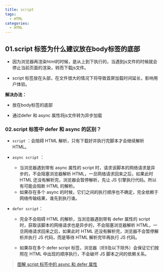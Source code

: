 ```yaml
---
title: script
tags:
  - HTML
categories:
  - HTML
---
```

## 01.script 标签为什么建议放在body标签的底部

+ 因为浏览器再渲染html的时候，是从上到下执行的，当遇到js文件的时候就会停止当前页面的渲染，转而下载js文件。

+ script 标签放在头部，在文件很大的情况下将导致首屏加载时间延长，影响用户体验。

**解决办法：**

+ 放在body标签的底部

+ 通过defer 和 async 属性将js文件转为异步加载

### 02.script 标签中 defer 和 async 的区别？

+ `script` ：会阻碍 HTML 解析，只有下载好并执行完脚本才会继续解析 HTML。

+ `async script` ：

  + 当浏览器遇到带有 async 属性的 script 时，请求该脚本的网络请求是异步的，不会阻塞浏览器解析 HTML，一旦网络请求回来之后，如果此时 HTML 还没有解析完，浏览器会暂停解析，先让 JS 引擎执行代码。所以有可能会阻断 HTML 的解析。
  +  如果存在多个 async 的时候，它们之间的执行顺序也不确定，完全依赖于网络传输结果，谁先到执行谁。 

+ `defer script`：

  + 完全不会阻碍 HTML 的解析，当浏览器遇到带有 defer 属性的 script 时，获取该脚本的网络请求也是异步的，不会阻塞浏览器解析 HTML，一旦网络请求回来之后，如果此时 HTML 还没有解析完，浏览器不会暂停解析并执行 JS 代码，而是等待 HTML 解析完毕再执行 JS 代码。

  +  如果存在多个 defer script 标签，浏览器（IE9及以下除外）会保证它们按照在 HTML 中出现的顺序执行，不会破坏 JS 脚本之间的依赖关系。 

> [图解 script 标签中的 async 和 defer 属性](https://juejin.cn/post/6894629999215640583)





